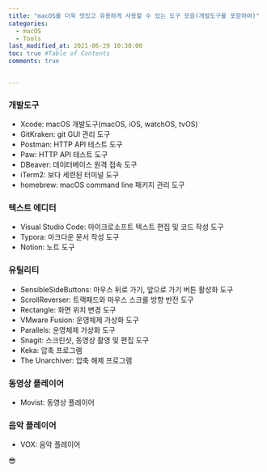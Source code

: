 ```yaml
---
title: "macOS를 더욱 멋있고 유용하게 사용할 수 있는 도구 모음(개발도구를 포함하여)"
categories: 
  - macOS
  - Tools
last_modified_at: 2021-06-29 10:30:00
toc: true #Table of Contents
comments: true


---
```


### 개발도구

-   Xcode: macOS 개발도구(macOS, iOS, watchOS, tvOS)
-   GitKraken: git GUI 관리 도구
-   Postman: HTTP API 테스트 도구
-   Paw: HTTP API 테스트 도구
-   DBeaver: 데이터베이스 원격 접속 도구
-   iTerm2: 보다 세련된 터미널 도구
-   homebrew: macOS command line 패키지 관리 도구

### 텍스트 에디터

-   Visual Studio Code: 마이크로소프트 텍스트 편집 및 코드 작성 도구
-   Typora: 마크다운 문서 작성 도구
-   Notion: 노트 도구

### 유틸리티

-   SensibleSideButtons: 마우스 뒤로 가기, 앞으로 가기 버튼 활성화 도구
-   ScrollReverser: 트랙패드와 마우스 스크롤 방향 반전 도구
-   Rectangle: 화면 위치 변경 도구
-   VMware Fusion: 운영체제 가상화 도구
-   Parallels: 운영체제 가상화 도구
-   Snagit: 스크린샷, 동영상 촬영 및 편집 도구
-   Keka: 압축 프로그램
-   The Unarchiver: 압축 해제 프로그램

### 동영상 플레이어

-   Movist: 동영상 플레이어

### 음악 플레이어

-   VOX: 음악 플레이어

😎